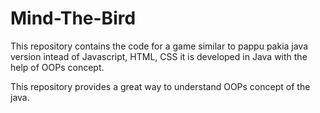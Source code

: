 # Mind-The-Bird

This repository contains the code for a game similar to pappu pakia java version intead of Javascript, HTML, CSS it is developed in Java with
the help of OOPs concept.

This repository provides a great way to understand OOPs concept of the java.
